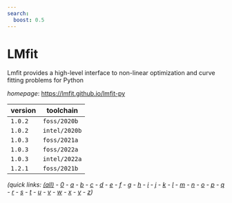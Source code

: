 ```yaml
---
search:
  boost: 0.5
---
```

# LMfit

Lmfit provides a high-level interface to non-linear optimization and curve fitting problems for Python

*homepage*: <https://lmfit.github.io/lmfit-py>

version | toolchain
--------|----------
``1.0.2`` | ``foss/2020b``
``1.0.2`` | ``intel/2020b``
``1.0.3`` | ``foss/2021a``
``1.0.3`` | ``foss/2022a``
``1.0.3`` | ``intel/2022a``
``1.2.1`` | ``foss/2021b``


*(quick links: [(all)](../index.md) - [0](../0/index.md) - [a](../a/index.md) - [b](../b/index.md) - [c](../c/index.md) - [d](../d/index.md) - [e](../e/index.md) - [f](../f/index.md) - [g](../g/index.md) - [h](../h/index.md) - [i](../i/index.md) - [j](../j/index.md) - [k](../k/index.md) - [l](../l/index.md) - [m](../m/index.md) - [n](../n/index.md) - [o](../o/index.md) - [p](../p/index.md) - [q](../q/index.md) - [r](../r/index.md) - [s](../s/index.md) - [t](../t/index.md) - [u](../u/index.md) - [v](../v/index.md) - [w](../w/index.md) - [x](../x/index.md) - [y](../y/index.md) - [z](../z/index.md))*

